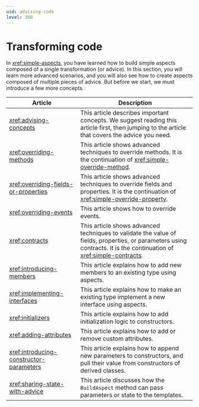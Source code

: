 ```yaml
---
uid: advising-code
level: 300
---
```


# Transforming code

In <xref:simple-aspects>, you have learned how to build simple aspects composed of a single transformation (or advice). In this section, you will learn more advanced scenarios, and you will also see how to create aspects composed of multiple pieces of advice. But before we start, we must introduce a few more concepts.


| Article | Description |
|----|----|
| <xref:advising-concepts> | This article describes important concepts. We suggest reading this article first, then jumping to the article that covers the advice you need. |
| <xref:overriding-methods> | This article shows advanced techniques to override methods. It is the continuation of <xref:simple-override-method>. |
| <xref:overriding-fields-or-properties> | This article shows advanced techniques to override fields and properties. It is the continuation of <xref:simple-override-property>. |
| <xref:overriding-events> | This article shows how to override events. |
| <xref:contracts> | This article shows advanced techniques to validate the value of fields, properties, or parameters using contracts. It is the continuation of <xref:simple-contracts>. |
| <xref:introducing-members> | This article explains how to add new members to an existing type using aspects. |
| <xref:implementing-interfaces> | This article explains how to make an existing type implement a new interface using aspects. |
| <xref:initializers> | This article explains how to add initialization logic to constructors. |
| <xref:adding-attributes> | This article explains how to add or remove custom attributes. |
| <xref:introducing-constructor-parameters> | This article explains how to append new parameters to constructors, and pull their value from constructors of derived classes.
| <xref:sharing-state-with-advice> | This article discusses how the `BuildAspect` method can pass parameters or state to the templates.

